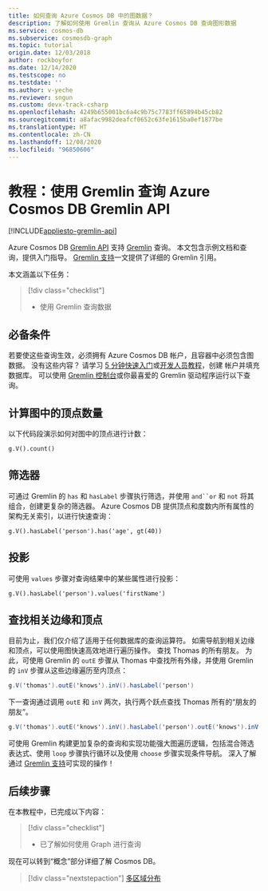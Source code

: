 ```yaml
---
title: 如何查询 Azure Cosmos DB 中的图数据？
description: 了解如何使用 Gremlin 查询从 Azure Cosmos DB 查询图形数据
ms.service: cosmos-db
ms.subservice: cosmosdb-graph
ms.topic: tutorial
origin.date: 12/03/2018
author: rockboyfor
ms.date: 12/14/2020
ms.testscope: no
ms.testdate: ''
ms.author: v-yeche
ms.reviewer: sngun
ms.custom: devx-track-csharp
ms.openlocfilehash: 4249b655001bc6a4c9b75c7783ff65894b45cb82
ms.sourcegitcommit: a8afac9982deafcf0652c63fe1615ba0ef1877be
ms.translationtype: HT
ms.contentlocale: zh-CN
ms.lasthandoff: 12/08/2020
ms.locfileid: "96850606"
---
```

<!--Verify sucessfully-->
# <a name="tutorial-query-azure-cosmos-db-gremlin-api-by-using-gremlin"></a>教程：使用 Gremlin 查询 Azure Cosmos DB Gremlin API
[!INCLUDE[appliesto-gremlin-api](includes/appliesto-gremlin-api.md)]

Azure Cosmos DB [Gremlin API](graph-introduction.md) 支持 [Gremlin](https://github.com/tinkerpop/gremlin/wiki) 查询。 本文包含示例文档和查询，提供入门指导。 [Gremlin 支持](gremlin-support.md)一文提供了详细的 Gremlin 引用。

本文涵盖以下任务： 

> [!div class="checklist"]
> * 使用 Gremlin 查询数据

## <a name="prerequisites"></a>必备条件

若要使这些查询生效，必须拥有 Azure Cosmos DB 帐户，且容器中必须包含图数据。 没有这些内容？ 请学习 [5 分钟快速入门](create-graph-dotnet.md)或[开发人员教程](tutorial-query-graph.md)，创建 帐户并填充数据库。 可以使用 [Gremlin 控制台](https://tinkerpop.apache.org/docs/current/reference/#gremlin-console)或你最喜爱的 Gremlin 驱动程序运行以下查询。

## <a name="count-vertices-in-the-graph"></a>计算图中的顶点数量

以下代码段演示如何对图中的顶点进行计数：

```
g.V().count()
```

## <a name="filters"></a>筛选器

可通过 Gremlin 的 `has` 和 `hasLabel` 步骤执行筛选，并使用 `and``or` 和 `not` 将其组合，创建更复杂的筛选器。 Azure Cosmos DB 提供顶点和度数内所有属性的架构无关索引，以进行快速查询：

```
g.V().hasLabel('person').has('age', gt(40))
```

## <a name="projection"></a>投影

可使用 `values` 步骤对查询结果中的某些属性进行投影：

```
g.V().hasLabel('person').values('firstName')
```

## <a name="find-related-edges-and-vertices"></a>查找相关边缘和顶点

目前为止，我们仅介绍了适用于任何数据库的查询运算符。 如需导航到相关边缘和顶点，可以使用图快速高效地进行遍历操作。 查找 Thomas 的所有朋友。 为此，可使用 Gremlin 的 `outE` 步骤从 Thomas 中查找所有外缘，并使用 Gremlin 的 `inV` 步骤从这些边缘遍历至内顶点：

```cs
g.V('thomas').outE('knows').inV().hasLabel('person')
```

下一查询通过调用 `outE` 和 `inV` 两次，执行两个跃点查找 Thomas 所有的“朋友的朋友”。 

```cs
g.V('thomas').outE('knows').inV().hasLabel('person').outE('knows').inV().hasLabel('person')
```

可使用 Gremlin 构建更加复杂的查询和实现功能强大图遍历逻辑，包括混合筛选表达式、使用 `loop` 步骤执行循环以及使用 `choose` 步骤实现条件导航。 深入了解通过 [Gremlin 支持](gremlin-support.md)可实现的操作！

## <a name="next-steps"></a>后续步骤

在本教程中，已完成以下内容：

> [!div class="checklist"]
> * 已了解如何使用 Graph 进行查询 

现在可以转到“概念”部分详细了解 Cosmos DB。

> [!div class="nextstepaction"]
> [多区域分布](distribute-data-globally.md)

<!-- Update_Description: update meta properties, wording update, update link -->